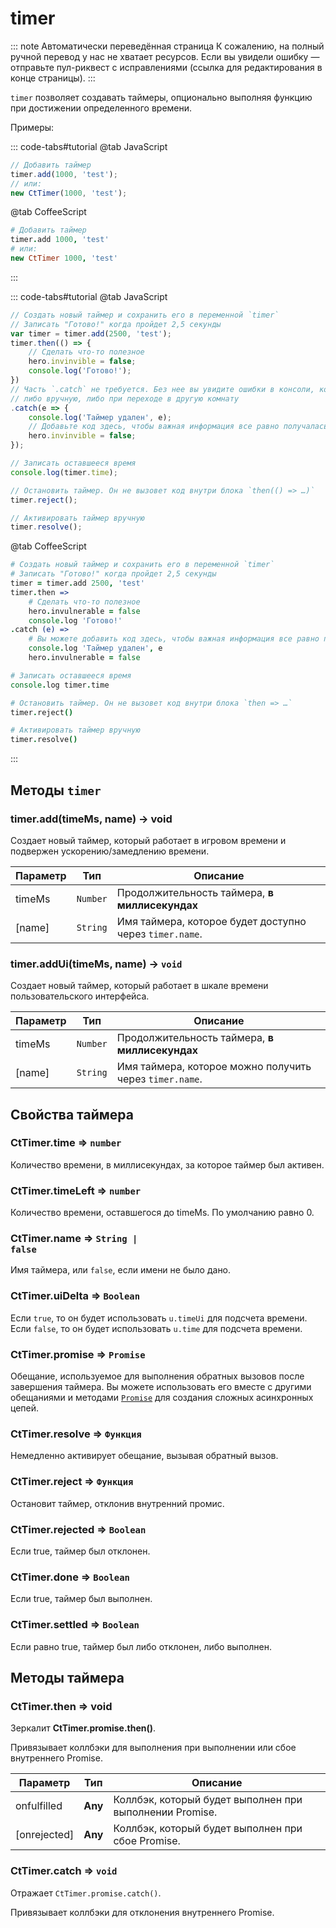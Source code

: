# timer

::: note Автоматически переведённая страница
К сожалению, на полный ручной перевод у нас не хватает ресурсов.
Если вы увидели ошибку — отправьте пул-риквест с исправлениями (ссылка для редактирования в конце страницы).
:::

`timer` позволяет создавать таймеры, опционально выполняя функцию при достижении определенного времени.

Примеры:

::: code-tabs#tutorial
@tab JavaScript
```js
// Добавить таймер
timer.add(1000, 'test');
// или:
new CtTimer(1000, 'test');
```
@tab CoffeeScript
```coffee
# Добавить таймер
timer.add 1000, 'test'
# или:
new CtTimer 1000, 'test'
```
:::

::: code-tabs#tutorial
@tab JavaScript
```js
// Создать новый таймер и сохранить его в переменной `timer`
// Записать "Готово!" когда пройдет 2,5 секунды
var timer = timer.add(2500, 'test');
timer.then(() => {
    // Сделать что-то полезное
    hero.invinvible = false;
    console.log('Готово!');
})
// Часть `.catch` не требуется. Без нее вы увидите ошибки в консоли, когда таймеры будут прерваны,
// либо вручную, либо при переходе в другую комнату
.catch(e => {
    console.log('Таймер удален', e);
    // Добавьте код здесь, чтобы важная информация все равно получалась при переходе в другую комнату:
    hero.invinvible = false;
});

// Записать оставшееся время
console.log(timer.time);

// Остановить таймер. Он не вызовет код внутри блока `then(() => …)`
timer.reject();

// Активировать таймер вручную
timer.resolve();
```
@tab CoffeeScript
```coffee
# Создать новый таймер и сохранить его в переменной `timer`
# Записать "Готово!" когда пройдет 2,5 секунды
timer = timer.add 2500, 'test'
timer.then =>
    # Сделать что-то полезное
    hero.invulnerable = false
    console.log 'Готово!'
.catch (e) =>
    # Вы можете добавить код здесь, чтобы важная информация все равно получалась при переходе в другую комнату:
    console.log 'Таймер удален', e
    hero.invulnerable = false

# Записать оставшееся время
console.log timer.time

# Остановить таймер. Он не вызовет код внутри блока `then => …`
timer.reject()

# Активировать таймер вручную
timer.resolve()
```
:::



## Методы `timer`

### timer.add(timeMs, name) -> void
Создает новый таймер, который работает в игровом времени и подвержен ускорению/замедлению времени.

| Параметр | Тип | Описание |
| --- | --- | --- |
| timeMs | <code>Number</code> | Продолжительность таймера, **в миллисекундах** |
| [name] | <code>String</code> | Имя таймера, которое будет доступно через `timer.name`. |

### timer.addUi(timeMs, name) -> <code>void</code>
Создает новый таймер, который работает в шкале времени пользовательского интерфейса.

| Параметр | Тип | Описание |
| --- | --- | --- |
| timeMs | <code>Number</code> | Продолжительность таймера, **в миллисекундах** |
| [name] | <code>String</code> | Имя таймера, которое можно получить через `timer.name`. |

## Свойства таймера

### CtTimer.time => <code>number</code>

Количество времени, в миллисекундах, за которое таймер был активен.

### CtTimer.timeLeft => <code>number</code>

Количество времени, оставшегося до timeMs. По умолчанию равно 0.

### CtTimer\.name => <code>String | false</code>

Имя таймера, или `false`, если имени не было дано.

### CtTimer.uiDelta => <code>Boolean</code>

Если `true`, то он будет использовать `u.timeUi` для подсчета времени. Если `false`, то он будет использовать `u.time` для подсчета времени.

### CtTimer.promise ⇒ <code>Promise</code>

Обещание, используемое для выполнения обратных вызовов после завершения таймера. Вы можете использовать его вместе с другими обещаниями и методами [`Promise`](https://developer.mozilla.org/en-US/docs/Web/JavaScript/Reference/Global_Objects/Promise) для создания сложных асинхронных цепей.

### CtTimer.resolve => <code>Функция</code>

Немедленно активирует обещание, вызывая обратный вызов.

### CtTimer.reject => <code>Функция</code>

Остановит таймер, отклонив внутренний промис.

### CtTimer.rejected => <code>Boolean</code>

Если true, таймер был отклонен.

### CtTimer.done ⇒ <code>Boolean</code>

Если true, таймер был выполнен.

### CtTimer.settled => <code>Boolean</code>

Если равно true, таймер был либо отклонен, либо выполнен.

## Методы таймера

### CtTimer.then ⇒ **void**

Зеркалит **CtTimer.promise.then()**.

Привязывает коллбэки для выполнения при выполнении или сбое внутреннего Promise.

| Параметр | Тип | Описание |
| --- | --- | --- |
| onfulfilled | **Any** | Коллбэк, который будет выполнен при выполнении Promise. |
| [onrejected] | **Any** | Коллбэк, который будет выполнен при сбое Promise. |

### CtTimer.catch => <code>void</code>

Отражает `CtTimer.promise.catch()`.

Привязывает коллбэки для отклонения внутреннего Promise.


